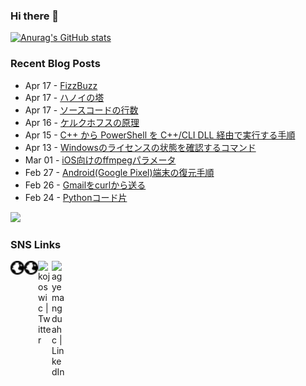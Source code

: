 ### Hi there 👋

[![Anurag's GitHub stats](https://github-readme-stats.vercel.app/api?username=kenjinote)](https://github.com/anuraghazra/github-readme-stats)


### Recent Blog Posts
<!-- feed start -->
- Apr 17 - [FizzBuzz](http://kenji.blog/p/fizzbuzz/)
- Apr 17 - [ハノイの塔](http://kenji.blog/p/%E3%83%8F%E3%83%8E%E3%82%A4%E3%81%AE%E5%A1%94/)
- Apr 17 - [ソースコードの行数](http://kenji.blog/p/%E3%82%BD%E3%83%BC%E3%82%B9%E3%82%B3%E3%83%BC%E3%83%89%E3%81%AE%E8%A1%8C%E6%95%B0/)
- Apr 16 - [ケルクホフスの原理](http://kenji.blog/p/%E3%82%B1%E3%83%AB%E3%82%AF%E3%83%9B%E3%83%95%E3%82%B9%E3%81%AE%E5%8E%9F%E7%90%86/)
- Apr 15 - [C++ から PowerShell を C++/CLI DLL 経由で実行する手順](http://kenji.blog/p/c-%E3%81%8B%E3%82%89-powershell-%E3%82%92-c-/cli-dll-%E7%B5%8C%E7%94%B1%E3%81%A7%E5%AE%9F%E8%A1%8C%E3%81%99%E3%82%8B%E6%89%8B%E9%A0%86/)
- Apr 13 - [Windowsのライセンスの状態を確認するコマンド](http://kenji.blog/p/windows%E3%81%AE%E3%83%A9%E3%82%A4%E3%82%BB%E3%83%B3%E3%82%B9%E3%81%AE%E7%8A%B6%E6%85%8B%E3%82%92%E7%A2%BA%E8%AA%8D%E3%81%99%E3%82%8B%E3%82%B3%E3%83%9E%E3%83%B3%E3%83%89/)
- Mar 01 - [iOS向けのffmpegパラメータ](http://kenji.blog/p/ios%E5%90%91%E3%81%91%E3%81%AEffmpeg%E3%83%91%E3%83%A9%E3%83%A1%E3%83%BC%E3%82%BF/)
- Feb 27 - [Android(Google Pixel)端末の復元手順](http://kenji.blog/p/androidgoogle-pixel%E7%AB%AF%E6%9C%AB%E3%81%AE%E5%BE%A9%E5%85%83%E6%89%8B%E9%A0%86/)
- Feb 26 - [Gmailをcurlから送る](http://kenji.blog/p/gmail%E3%82%92curl%E3%81%8B%E3%82%89%E9%80%81%E3%82%8B/)
- Feb 24 - [Pythonコード片](http://kenji.blog/p/python%E3%82%B3%E3%83%BC%E3%83%89%E7%89%87/)
<!-- feed end -->

<!-- GitHub Profile Views Counter -->
![](https://komarev.com/ghpvc/?username=kenjinote)

<!-- SNS Links -->
### SNS Links
[<img align="left" alt="codewithkojo.com" width="22px" src="https://raw.githubusercontent.com/iconic/open-iconic/master/svg/globe.svg" />][website1]
[<img align="left" alt="codewithkojo.com" width="22px" src="https://raw.githubusercontent.com/iconic/open-iconic/master/svg/globe.svg" />][website2]
[<img align="left" alt="kojoswic | Twitter" width="22px" src="https://cdn.jsdelivr.net/npm/simple-icons@v3/icons/twitter.svg" />][twitter]
[<img align="left" alt="agyemangduahc | LinkedIn" width="22px" src="https://cdn.jsdelivr.net/npm/simple-icons@v3/icons/linkedin.svg" />][linkedin]

[website1]: https://hack.jp
[website2]: https://kenji.blog
[twitter]: https://twitter.com/kenjinote
[linkedin]: https://www.linkedin.com/in/kenjinote/

<!--
**kenjinote/kenjinote** is a ✨ _special_ ✨ repository because its `README.md` (this file) appears on your GitHub profile.

Here are some ideas to get you started:

- 🔭 I’m currently working on ...
- 🌱 I’m currently learning ...
- 👯 I’m looking to collaborate on ...
- 🤔 I’m looking for help with ...
- 💬 Ask me about ...
- 📫 How to reach me: ...
- 😄 Pronouns: ...
- ⚡ Fun fact: ...
-->
